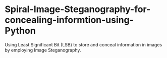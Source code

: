 # Spiral-Image-Steganography-for-concealing-informtion-using-Python

Using Least Significant Bit (LSB) to store and conceal information in images by employing Image Steganography.
